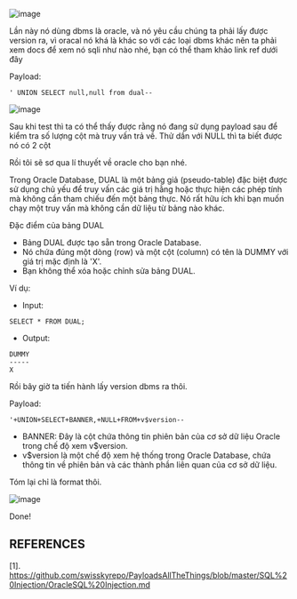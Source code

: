 ![image](https://github.com/user-attachments/assets/1c48a1ae-b6fa-4717-8ed7-00b82d158940)

Lần này nó dùng dbms là oracle, và nó yêu cầu chúng ta phải lấy được version ra, vì oracal nó khá là khác so với các loại dbms khác nên ta phải xem docs để xem nó sqli như nào nhé, bạn có thể tham khảo link ref dưới đây

Payload:

```
' UNION SELECT null,null from dual--
```

![image](https://github.com/user-attachments/assets/e18b0640-1a5a-4ae9-932f-75715544157d)

Sau khi test thì ta có thể thấy được rằng nó đang sử dụng payload sau để kiểm tra số lượng cột mà truy vấn trả về. Thử dần với NULL thì ta biết được nó có 2 cột

Rồi tôi sẽ sơ qua lí thuyết về oracle cho bạn nhé.

Trong Oracle Database, DUAL là một bảng giả (pseudo-table) đặc biệt được sử dụng chủ yếu để truy vấn các giá trị hằng hoặc thực hiện các phép tính mà không cần tham chiếu đến một bảng thực. Nó rất hữu ích khi bạn muốn chạy một truy vấn mà không cần dữ liệu từ bảng nào khác.

Đặc điểm của bảng DUAL

+ Bảng DUAL được tạo sẵn trong Oracle Database.
+ Nó chứa đúng một dòng (row) và một cột (column) có tên là DUMMY với giá trị mặc định là 'X'.
+ Bạn không thể xóa hoặc chỉnh sửa bảng DUAL.

Ví dụ:

+ Input:

```
SELECT * FROM DUAL;
```

+ Output:

```
DUMMY
-----
X
```

Rồi bây giờ ta tiến hành lấy version dbms ra thôi.

Payload:

```
'+UNION+SELECT+BANNER,+NULL+FROM+v$version--
```

+ BANNER: Đây là cột chứa thông tin phiên bản của cơ sở dữ liệu Oracle trong chế độ xem v$version.
+ v$version là một chế độ xem hệ thống trong Oracle Database, chứa thông tin về phiên bản và các thành phần liên quan của cơ sở dữ liệu.

Tóm lại chỉ là format thôi.

![image](https://github.com/user-attachments/assets/070471d6-5e72-48bd-8a6d-f174a4139255)

Done!
## REFERENCES
[1]. https://github.com/swisskyrepo/PayloadsAllTheThings/blob/master/SQL%20Injection/OracleSQL%20Injection.md
